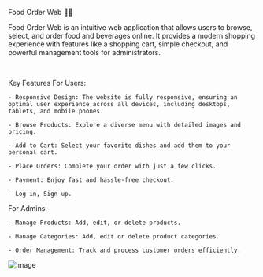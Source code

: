 Food Order Web 🍔🍹
 
Food Order Web is an intuitive web application that allows users to browse, select, and order food and beverages online. It provides a modern shopping experience with features like a shopping cart, simple checkout, and powerful management tools for administrators.

<br>

Key Features
  For Users:

    - Responsive Design: The website is fully responsive, ensuring an optimal user experience across all devices, including desktops, tablets, and mobile phones.
    
    - Browse Products: Explore a diverse menu with detailed images and pricing.
    
    - Add to Cart: Select your favorite dishes and add them to your personal cart.
    
    - Place Orders: Complete your order with just a few clicks.
    
    - Payment: Enjoy fast and hassle-free checkout.

    - Log in, Sign up.

  For Admins:
  
    - Manage Products: Add, edit, or delete products.
    
    - Manage Categories: Add, edit or delete product categories.
    
    - Order Management: Track and process customer orders efficiently.


![image](https://github.com/user-attachments/assets/6c7d92fe-1233-4f26-8266-1254c51df0e2)


